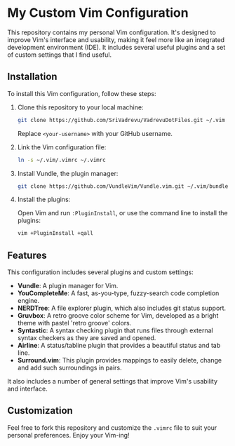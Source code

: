 # My Custom Vim Configuration

This repository contains my personal Vim configuration. It's designed to improve Vim's interface and usability, making it feel more like an integrated development environment (IDE). It includes several useful plugins and a set of custom settings that I find useful.

## Installation

To install this Vim configuration, follow these steps:

1. Clone this repository to your local machine: 

    ```bash
    git clone https://github.com/SriVadrevu/VadrevuDotFiles.git ~/.vim
    ```

    Replace `<your-username>` with your GitHub username.

2. Link the Vim configuration file:

    ```bash
    ln -s ~/.vim/.vimrc ~/.vimrc
    ```

3. Install Vundle, the plugin manager:

    ```bash
    git clone https://github.com/VundleVim/Vundle.vim.git ~/.vim/bundle/Vundle.vim
    ```
    
4. Install the plugins:

    Open Vim and run `:PluginInstall`, or use the command line to install the plugins:

    ```bash
    vim +PluginInstall +qall
    ```

## Features

This configuration includes several plugins and custom settings:

- **Vundle**: A plugin manager for Vim.
- **YouCompleteMe**: A fast, as-you-type, fuzzy-search code completion engine.
- **NERDTree**: A file explorer plugin, which also includes git status support.
- **Gruvbox**: A retro groove color scheme for Vim, developed as a bright theme with pastel 'retro groove' colors.
- **Syntastic**: A syntax checking plugin that runs files through external syntax checkers as they are saved and opened.
- **Airline**: A status/tabline plugin that provides a beautiful status and tab line.
- **Surround.vim**: This plugin provides mappings to easily delete, change and add such surroundings in pairs.

It also includes a number of general settings that improve Vim's usability and interface.

## Customization

Feel free to fork this repository and customize the `.vimrc` file to suit your personal preferences. Enjoy your Vim-ing!

